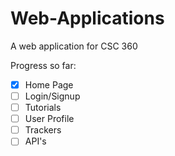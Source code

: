 # Web-Applications
A web application for CSC 360

Progress so far:
- [x] Home Page
- [ ] Login/Signup
- [ ] Tutorials
- [ ] User Profile
- [ ] Trackers
- [ ] API's
